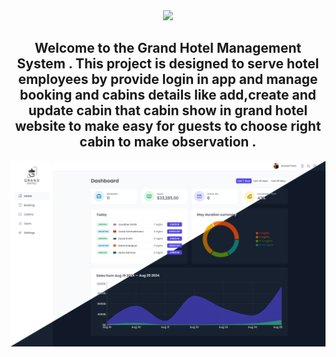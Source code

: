 <center><img src="/public/img/logo-light.png" width="100"/></center>
<center><h2>Welcome to the Grand Hotel Management System . This project is designed to serve hotel employees by provide login in app and manage booking and cabins details like add,create and update cabin that cabin show in grand hotel website to make easy for guests to choose right cabin to make observation .
</h2></center>
<center><a href="grand-hotel-xi.vercel.app/"><img src="/public/img/Grand-Hotel .jpg"/></a></center>
<center></center>
